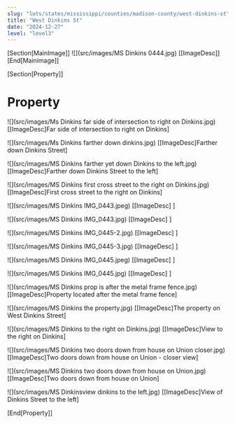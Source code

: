 ```yaml
---
slug: "lots/states/mississippi/counties/madison-county/west-dinkins-st"
title: "West Dinkins St"
date: "2024-12-27"
level: "level3"
---
```


[Section[MainImage]]
![](src/images/MS Dinkins 0444.jpg)
[[ImageDesc]]
[End[Mainimage]]

[Section[Property]]
# Property

![](src/images/Ms Dinkins far side of intersection to right on Dinkins.jpg)
[[ImageDesc]Far side of intersection to right on Dinkins]

![](src/images/Ms Dinkins farther down dinkins.jpg)
[[ImageDesc]Farther down Dinkins Street]

![](src/images/MS Dinkins farther yet down Dinkins to the left.jpg)
[[ImageDesc]Farther down Dinkins Street to the left]

![](src/images/MS Dinkins first cross street to the right on Dinkins.jpg)
[[ImageDesc]First cross street to the right on Dinkins]

![](src/images/MS Dinkins IMG_0443.jpeg)
[[ImageDesc] ]

![](src/images/MS Dinkins IMG_0443.jpg)
[[ImageDesc] ]

![](src/images/MS Dinkins IMG_0445-2.jpg)
[[ImageDesc] ]

![](src/images/MS Dinkins IMG_0445-3.jpg)
[[ImageDesc] ]

![](src/images/MS Dinkins IMG_0445.jpeg)
[[ImageDesc] ]

![](src/images/MS Dinkins IMG_0445.jpg)
[[ImageDesc] ]

![](src/images/MS Dinkins prop is after the metal frame fence.jpg)
[[ImageDesc]Property located after the metal frame fence]

![](src/images/MS Dinkins the property.jpg)
[[ImageDesc]The property on West Dinkins Street]

![](src/images/MS Dinkins to the right on Dinkins.jpg)
[[ImageDesc]View to the right on Dinkins]

![](src/images/MS Dinkins two doors down from house on Union closer.jpg)
[[ImageDesc]Two doors down from house on Union - closer view]

![](src/images/MS Dinkins two doors down from house on Union.jpg)
[[ImageDesc]Two doors down from house on Union]

![](src/images/MS Dinkinsview dinkins to the left.jpg)
[[ImageDesc]View of Dinkins Street to the left]

[End[Property]]

